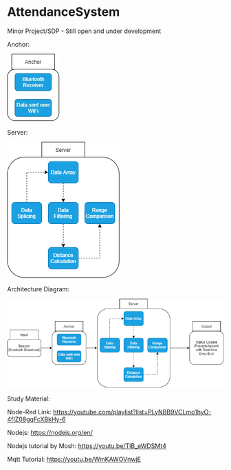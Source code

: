 # AttendanceSystem
Minor Project/SDP - Still open and under development 


Anchor: 

![alt text](https://github.com/anikethj61/AttendanceSystem/blob/main/Anchor.jpg)

Server:

![alt text](https://github.com/anikethj61/AttendanceSystem/blob/main/Server.png)

Architecture Diagram:

![alt text](https://github.com/anikethj61/AttendanceSystem/blob/main/architecture%20diagram.png)

Study Material: 

Node-Red Link: https://youtube.com/playlist?list=PLyNBB9VCLmo1hyO-4fIZ08gqFcXBkHy-6

Nodejs: https://nodejs.org/en/

Nodejs tutorial by Mosh: https://youtu.be/TlB_eWDSMt4

Mqtt Tutorial: https://youtu.be/WmKAWOVnwjE

